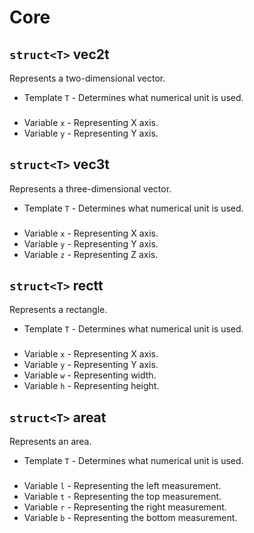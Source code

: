 # Core
## `struct<T>` vec2t
Represents a two-dimensional vector.

* Template `T` - Determines what numerical unit is used.
### 
* Variable `x` - Representing X axis.
* Variable `y` - Representing Y axis.

## `struct<T>` vec3t
Represents a three-dimensional vector.

* Template `T` - Determines what numerical unit is used.
### 
* Variable `x` - Representing X axis.
* Variable `y` - Representing Y axis.
* Variable `z` - Representing Z axis.

## `struct<T>` rectt
Represents a rectangle.

* Template `T` - Determines what numerical unit is used.
### 
* Variable `x` - Representing X axis.
* Variable `y` - Representing Y axis.
* Variable `w` - Representing width.
* Variable `h` - Representing height.

## `struct<T>` areat
Represents an area.

* Template `T` - Determines what numerical unit is used.
### 
* Variable `l` - Representing the left measurement.
* Variable `t` - Representing the top measurement.
* Variable `r` - Representing the right measurement.
* Variable `b` - Representing the bottom measurement.
